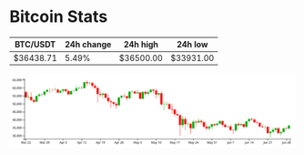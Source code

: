 # Bitcoin Stats

BTC/USDT|24h change|24h high|24h low|
|---|---|---|---|
|$36438.71|5.49%|$36500.00|$33931.00|

<img src="./chart.svg">
